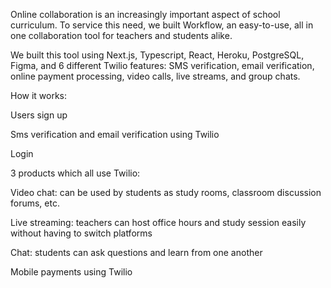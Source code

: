 Online collaboration is an increasingly important aspect of school curriculum. To service this need, we built Workflow, an easy-to-use, all in one collaboration tool for teachers and students alike. 

We built this tool using Next.js, Typescript, React, Heroku, PostgreSQL, Figma, and 6 different Twilio features: SMS verification, email verification, online payment processing, video calls, live streams, and group chats.

How it works:

Users sign up

Sms verification and email verification using Twilio

Login

3 products which all use Twilio:

Video chat: can be used by students as study rooms, classroom discussion forums, etc.

Live streaming: teachers can host office hours and study session easily without having to switch platforms

Chat: students can ask questions and learn from one another

Mobile payments using Twilio

